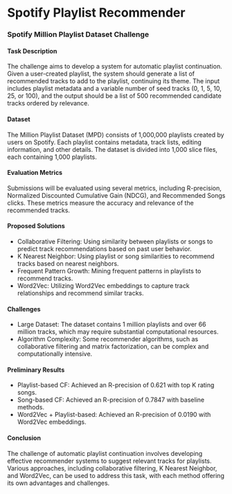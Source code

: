 # Spotify Playlist Recommender

### Spotify Million Playlist Dataset Challenge

#### Task Description
The challenge aims to develop a system for automatic playlist continuation. Given a user-created playlist, the system should generate a list of recommended tracks to add to the playlist, continuing its theme. The input includes playlist metadata and a variable number of seed tracks (0, 1, 5, 10, 25, or 100), and the output should be a list of 500 recommended candidate tracks ordered by relevance.

#### Dataset
The Million Playlist Dataset (MPD) consists of 1,000,000 playlists created by users on Spotify. Each playlist contains metadata, track lists, editing information, and other details. The dataset is divided into 1,000 slice files, each containing 1,000 playlists.

#### Evaluation Metrics
Submissions will be evaluated using several metrics, including R-precision, Normalized Discounted Cumulative Gain (NDCG), and Recommended Songs clicks. These metrics measure the accuracy and relevance of the recommended tracks.

#### Proposed Solutions
- Collaborative Filtering: Using similarity between playlists or songs to predict track recommendations based on past user behavior.
- K Nearest Neighbor: Using playlist or song similarities to recommend tracks based on nearest neighbors.
- Frequent Pattern Growth: Mining frequent patterns in playlists to recommend tracks.
- Word2Vec: Utilizing Word2Vec embeddings to capture track relationships and recommend similar tracks.

#### Challenges
- Large Dataset: The dataset contains 1 million playlists and over 66 million tracks, which may require substantial computational resources.
- Algorithm Complexity: Some recommender algorithms, such as collaborative filtering and matrix factorization, can be complex and computationally intensive.

#### Preliminary Results
- Playlist-based CF: Achieved an R-precision of 0.621 with top K rating songs.
- Song-based CF: Achieved an R-precision of 0.7847 with baseline methods.
- Word2Vec + Playlist-based: Achieved an R-precision of 0.0190 with Word2Vec embeddings.

#### Conclusion
The challenge of automatic playlist continuation involves developing effective recommender systems to suggest relevant tracks for playlists. Various approaches, including collaborative filtering, K Nearest Neighbor, and Word2Vec, can be used to address this task, with each method offering its own advantages and challenges.